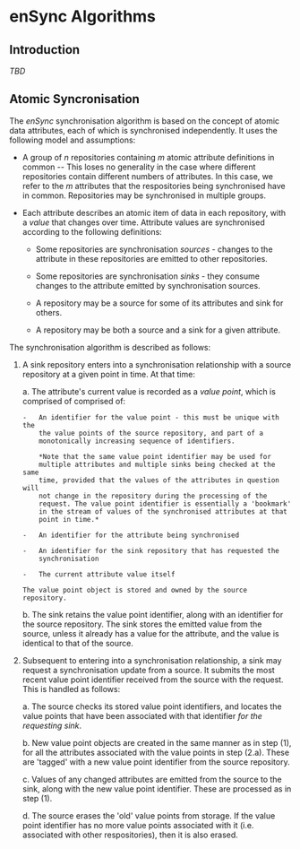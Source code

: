 # enSync Algorithms #

## Introduction ##
*TBD*

## Atomic Syncronisation ##
The *enSync* synchronisation algorithm is based on the concept of atomic data
attributes, each of which is synchronised independently. It uses the
following model and assumptions:

*   A group of *n* repositories containing *m* atomic attribute definitions
    in common -- This loses no generality in the case where different
    repositories contain different numbers of attributes. In this case, we
    refer to the *m* attributes that the respositories being synchronised
    have in common. Repositories may be synchronised in multiple groups.

*   Each attribute describes an atomic item of data in each repository, with
    a *value* that changes over time. Attribute values are synchronised
    according to the following definitions:

    -   Some repositories are synchronisation *sources* - changes to the
        attribute in these repositories are emitted to other repositories.

    -   Some repositories are synchronisation *sinks* - they consume changes
        to the attribute emitted by synchronisation sources.

    -   A repository may be a source for some of its attributes and sink for
        others.

    -   A repository may be both a source and a sink for a given attribute.

The synchronisation algorithm is described as follows:

1.  A sink repository enters into a synchronisation relationship with a
    source repository at a given point in time. At that time:

    a.  The attribute's current value is recorded as a *value point*, which
        is comprised of comprised of:
        
        -   An identifier for the value point - this must be unique with the
            the value points of the source repository, and part of a
            monotonically increasing sequence of identifiers.

            *Note that the same value point identifier may be used for
            multiple attributes and multiple sinks being checked at the same
            time, provided that the values of the attributes in question will
            not change in the repository during the processing of the
            request. The value point identifier is essentially a 'bookmark'
            in the stream of values of the synchronised attributes at that
            point in time.*

        -   An identifier for the attribute being synchronised

        -   An identifier for the sink repository that has requested the
            synchronisation

        -   The current attribute value itself

        The value point object is stored and owned by the source repository.

    b.  The sink retains the value point identifier, along with an identifier
        for the source repository. The sink stores the emitted value from the
        source, unless it already has a value for the attribute, and the
        value is identical to that of the source.

2.  Subsequent to entering into a synchronisation relationship, a sink may
    request a synchronisation update from a source. It submits the most
    recent value point identifier received from the source with the request.
    This is handled as follows:

    a.  The source checks its stored value point identifiers, and locates the
        value points that have been associated with that identifier *for
        the requesting sink*.

    b.  New value point objects are created in the same manner as in step
        (1), for all the attributes associated with the value points in step
        (2.a). These are 'tagged' with a new value point identifier from the
        source repository.

    c.  Values of any changed attributes are emitted from the source to the
        sink, along with the new value point identifier. These are processed
        as in step (1).

    d.  The source erases the 'old' value points from storage. If the
        value point identifier has no more value points associated with it
        (i.e. associated with other respositories), then it is also erased.
